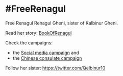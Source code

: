 # #FreeRenagul

Free Renagul Renagul Gheni, sister of Kalbinur Gheni.

Read her story: [BookOfRenagul](BookOfRenagul/BookOfRenagul.pdf)  

Check the campaigns: 
* the [Social media campaign](SocialMediaCampaign/SocialMedia.md) and 
* the [Chinese consulate campaign](ChineseConsulateCampaign)

Follow her sister: https://twitter.com/Qelbinur10
